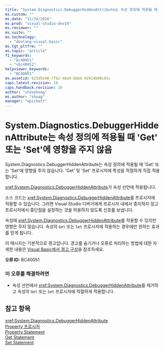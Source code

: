 ```yaml
---
title: "System.Diagnostics.DebuggerHiddenAttribute는 속성 정의에 적용될 때 &#39;Get&#39; 또는 &#39;Set&#39;에 영향을 주지 않음 | Microsoft Docs"
ms.custom: ""
ms.date: "11/24/2016"
ms.prod: "visual-studio-dev14"
ms.reviewer: ""
ms.suite: ""
ms.technology: 
  - "devlang-visual-basic"
ms.tgt_pltfrm: ""
ms.topic: "article"
f1_keywords: 
  - "bc40051"
  - "vbc40051"
helpviewer_keywords: 
  - "BC40051"
ms.assetid: 623d5e48-7fb2-48a9-bbbb-92914b08c01c
caps.latest.revision: 10
caps.handback.revision: 10
author: "stevehoag"
ms.author: "shoag"
manager: "wpickett"
---
```

# System.Diagnostics.DebuggerHiddenAttribute는 속성 정의에 적용될 때 &#39;Get&#39; 또는 &#39;Set&#39;에 영향을 주지 않음
System.Diagnostics.DebuggerHiddenAttribute는 속성 정의에 적용될 때 'Get' 또는 'Set'에 영향을 주지 않습니다. 'Get' 및 'Set' 프로시저에 특성을 적절하게 직접 적용합니다.  
  
 <xref:System.Diagnostics.DebuggerHiddenAttribute>가 속성 선언에 적용됩니다.  
  
 소스 코드는 <xref:System.Diagnostics.DebuggerHiddenAttribute>를 프로시저에 적용할 수 있습니다. 그러면 Visual Studio 디버거에게 프로시저 내에서 중지하지 않고 프로시저에서 중단점을 설정하는 것을 허용하지 않도록 신호를 보냅니다.  
  
 속성에 <xref:System.Diagnostics.DebuggerHiddenAttribute>를 적용할 수 있지만 영향은 주지 않습니다. 속성의 `Get` 또는 `Set` 프로시저에 적용하는 경우에만 원하는 효과를 얻게 됩니다.  
  
 이 메시지는 기본적으로 경고입니다. 경고를 숨기거나 오류로 처리하는 방법에 대한 자세한 내용은 [Visual Basic에서 경고 구성](../ide/configuring-warnings-in-visual-basic.md)을 참조하세요.  
  
 **오류 ID:** BC40051  
  
### 이 오류를 해결하려면  
  
-   속성 선언에서 <xref:System.Diagnostics.DebuggerHiddenAttribute>를 제거하고 속성의 `Get` 또는 `Set` 프로시저에 적절하게 적용합니다.  
  
## 참고 항목  
 <xref:System.Diagnostics.DebuggerHiddenAttribute>   
 [Property 프로시저](/dotnet/visual-basic/programming-guide/language-features/procedures/property-procedures)   
 [Property Statement](/dotnet/visual-basic/language-reference/statements/property-statement)   
 [Get Statement](/dotnet/visual-basic/language-reference/statements/get-statement)   
 [Set Statement](/dotnet/visual-basic/language-reference/statements/set-statement)